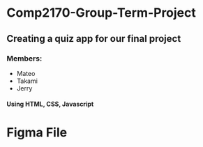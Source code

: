 # Comp2170-Group-Term-Project

## Creating a quiz app for our final project 

### Members:
- Mateo
- Takami 
- Jerry 

#### Using HTML, CSS, Javascript


# Figma File


